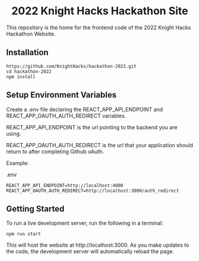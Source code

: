 <h1 align="center">
  2022 Knight Hacks Hackathon Site
</h1>

This repository is the home for the frontend code of the 2022 Knight Hacks Hackathon Website.

## Installation

```shell
https://github.com/KnightHacks/hackathon-2022.git
cd hackathon-2022
npm install
```

## Setup Environment Variables

Create a .env file declaring the REACT_APP_API_ENDPOINT and REACT_APP_OAUTH_AUTH_REDIRECT variables. 

REACT_APP_API_ENDPOINT is the url pointing to the backend you are using.

REACT_APP_OAUTH_AUTH_REDIRECT is the url that your application should return to after completing Github oAuth.

Example: 

.env
```
REACT_APP_API_ENDPOINT=http://localhost:4000
REACT_APP_OAUTH_AUTH_REDIRECT=http://localhost:3000/auth_redirect
```

## Getting Started

To run a live development server, run the following in a terminal:

```shell
npm run start
```

This will host the website at http://localhost:3000. As you make updates to the
code, the development server will automatically reload the page.
